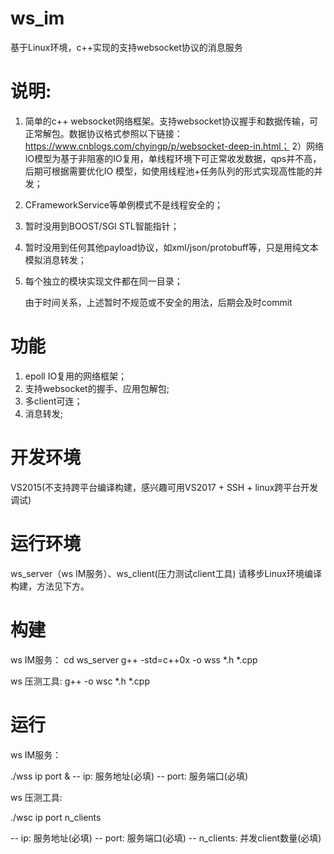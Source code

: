 # ws_im
基于Linux环境，c++实现的支持websocket协议的消息服务
# 说明:
1) 简单的c++ websocket网络框架。支持websocket协议握手和数据传输，可正常解包。数据协议格式参照以下链接：
https://www.cnblogs.com/chyingp/p/websocket-deep-in.html；
2）网络IO模型为基于非阻塞的IO复用，单线程环境下可正常收发数据，qps并不高，后期可根据需要优化IO
模型，如使用线程池+任务队列的形式实现高性能的并发；
3) CFrameworkService等单例模式不是线程安全的；
4) 暂时没用到BOOST/SGI STL智能指针；
5) 暂时没用到任何其他payload协议，如xml/json/protobuff等，只是用纯文本模拟消息转发；
6) 每个独立的模块实现文件都在同一目录；

   由于时间关系，上述暂时不规范或不安全的用法，后期会及时commit
# 功能
1) epoll IO复用的网络框架；
2) 支持websocket的握手、应用包解包;
3) 多client可连；
3) 消息转发;

# 开发环境
  VS2015(不支持跨平台编译构建，感兴趣可用VS2017 + SSH + linux跨平台开发调试)
# 运行环境
  ws_server（ws IM服务）、ws_client(压力测试client工具) 请移步Linux环境编译构建，方法见下方。
  
# 构建
ws IM服务：
cd ws_server
g++ -std=c++0x -o wss *.h *.cpp

ws 压测工具:
g++ -o wsc *.h *.cpp

# 运行

ws IM服务：

./wss ip  port &
-- ip:   服务地址(必填)
-- port: 服务端口(必填)

ws 压测工具:

./wsc  ip port n_clients
  
-- ip:          服务地址(必填)
-- port:        服务端口(必填)
-- n_clients:   并发client数量(必填)
  



